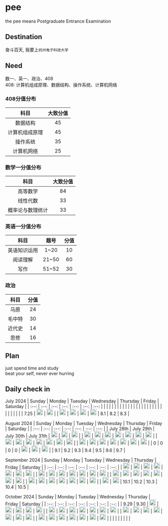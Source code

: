 # pee
the pee means Postgraduate Entrance Examination

## Destination
奋斗百天, 我要上`杭州电子科技大学`

## Need
数一、英一、政治、408<br>
408: 计算机组成原理、数据结构、操作系统、计算机网络

### 408分值分布
| 科目 | 大致分值 |
| :--: | :--: |
| 数据结构 | 45 |
| 计算机组成原理 | 45 |
| 操作系统 | 35 |
| 计算机网络 | 25 |

### 数学一分值分布
| 科目 | 大致分值 |
| :--: | :--: |
| 高等数学 | 84 |
| 线性代数 | 33 |
| 概率论与数理统计 | 33 |

### 英语一分值分布
| 科目 | 题号 | 分值 |
| :--: | :--: | :--: |
| 英语知识运用 | 1~20 | 10 |
| 阅读理解 | 21~50 | 60 |
| 写作 | 51~52 | 30 |

### 政治
| 科目 | 分值 |
| :--: | :--: |
| 马原 | 24 |
| 毛中特 | 30 |
| 近代史 | 14 |
| 思修 | 16 |

## Plan
just spend time and study<br>
beat your self, never ever hurring

## Daily check in

July 2024
| Sunday | Monday | Tuesday | Wednesday | Thursday | Friday | Saturday |
| :--: | :--: | :--: | :--: | :--: | :--: | :--: |
|  |  |  |  |  |  |  |
|  |  |  |  |  |  |  |
|  |  |  |  |  |  |  |
|  |  |  |  | 7.25 | <img width="20px" src="./screenshots/MdiMoonWaningCrescent.svg"> | <img width="20px" src="./screenshots/MdiMoonWaningGibbous.svg"> |
| <img width="20px" src="./screenshots/MdiMoonWaningCrescent.svg"> | <img width="20px" src="./screenshots/MdiMoonWaningCrescent.svg"> | <img width="20px" src="./screenshots/MdiMoonWaningCrescent.svg"> | <img width="20px" src="./screenshots/MdiMoonWaningCrescent.svg"> | 8.1 | 8.2 | 8.3 |

August 2024
| Sunday | Monday | Tuesday | Wednesday | Thursday | Friday | Saturday |
| :--: | :--: | :--: | :--: | :--: | :--: | :--: |
| July 28th | July 29th | July 30th | July 31th | <img width="20px" src="./screenshots/MdiMoonWaningGibbous.svg"> | <img width="20px" src="./screenshots/MdiMoonWaningCrescent.svg"> | <img width="20px" src="./screenshots/MdiMoonWaningCrescent.svg"> |
| <img width="20px" src="./screenshots/MdiMoonWaningGibbous.svg"> | <img width="20px" src="./screenshots/MdiMoonWaningCrescent.svg"> | <img width="20px" src="./screenshots/MdiMoonWaningCrescent.svg"> | <img width="20px" src="./screenshots/MdiMoonWaningCrescent.svg"> | <img width="20px" src="./screenshots/MdiMoonWaningCrescent.svg"> | <img width="20px" src="./screenshots/MdiMoonWaningCrescent.svg"> | <img width="20px" src="./screenshots/MdiMoonWaningCrescent.svg"> |
| <img width="20px" src="./screenshots/MdiMoonWaningCrescent.svg"> | <img width="20px" src="./screenshots/MdiMoonWaningCrescent.svg"> | <img width="20px" src="./screenshots/MdiMoonWaningCrescent.svg"> | <img width="20px" src="./screenshots/MdiMoonWaningCrescent.svg"> | <img width="20px" src="./screenshots/MdiMoonWaningCrescent.svg"> | <img width="20px" src="./screenshots/MdiMoonWaningCrescent.svg"> | <img width="20px" src="./screenshots/MdiMoonWaningCrescent.svg"> |
| <img width="20px" src="./screenshots/MdiMoonWaningCrescent.svg"> | <img width="20px" src="./screenshots/MdiMoonWaningCrescent.svg"> | <img width="20px" src="./screenshots/MdiMoonWaningCrescent.svg"> | <img width="20px" src="./screenshots/MdiMoonWaningCrescent.svg"> | <img width="20px" src="./screenshots/MdiMoonWaningCrescent.svg"> | <img width="20px" src="./screenshots/MdiMoonWaningCrescent.svg"> | <img width="20px" src="./screenshots/MdiMoonWaningCrescent.svg"> |
| 0 | 0 | 0 | 0 | <img width="20px" src="./screenshots/MdiMoonWaningCrescent.svg"> | <img width="20px" src="./screenshots/MdiMoonWaningCrescent.svg"> | <img width="20px" src="./screenshots/MdiMoonWaningCrescent.svg"> |
| 9.1 | 9.2 | 9.3 | 9.4 | 9.5 | 9.6 | 9.7 |

September 2024
| Sunday | Monday | Tuesday | Wednesday | Thursday | Friday | Saturday |
| :--: | :--: | :--: | :--: | :--: | :--: | :--: |
| <img width="20px" src="./screenshots/MdiMoonWaningCrescent.svg"> | <img width="20px" src="./screenshots/MdiMoonWaningCrescent.svg"> | <img width="20px" src="./screenshots/MdiMoonWaningCrescent.svg"> | <img width="20px" src="./screenshots/MdiMoonWaningCrescent.svg"> | <img width="20px" src="./screenshots/MdiMoonWaningCrescent.svg"> | <img width="20px" src="./screenshots/MdiMoonWaningCrescent.svg"> | <img width="20px" src="./screenshots/MdiMoonWaningCrescent.svg"> |
| <img width="20px" src="./screenshots/MdiMoonWaningCrescent.svg"> | <img width="20px" src="./screenshots/MdiMoonWaningCrescent.svg"> | <img width="20px" src="./screenshots/MdiMoonWaningCrescent.svg"> | <img width="20px" src="./screenshots/MdiMoonWaningCrescent.svg"> | <img width="20px" src="./screenshots/MdiMoonWaningGibbous.svg"> | <img width="20px" src="./screenshots/MdiMoonWaningCrescent.svg"> | <img width="20px" src="./screenshots/MdiMoonWaningCrescent.svg"> |
| <img width="20px" src="./screenshots/MdiMoonWaningCrescent.svg"> | <img width="20px" src="./screenshots/MdiMoonWaningCrescent.svg"> | <img width="20px" src="./screenshots/MdiMoonWaningCrescent.svg"> | <img width="20px" src="./screenshots/MdiMoonWaningGibbous.svg"> | <img width="20px" src="./screenshots/MdiMoonWaningGibbous.svg"> | <img width="20px" src="./screenshots/MdiMoonWaningGibbous.svg"> | <img width="20px" src="./screenshots/MdiMoonWaningGibbous.svg"> |
| <img width="20px" src="./screenshots/MdiMoonWaningGibbous.svg"> | <img width="20px" src="./screenshots/MdiMoonWaningGibbous.svg"> | <img width="20px" src="./screenshots/MdiMoonFull.svg"> | <img width="20px" src="./screenshots/MdiMoonWaningGibbous.svg"> | <img width="20px" src="./screenshots/MdiMoonWaningGibbous.svg"> | <img width="20px" src="./screenshots/MdiMoonFull.svg"> | <img width="20px" src="./screenshots/MdiMoonFull.svg"> |
| <img width="20px" src="./screenshots/MdiMoonWaningGibbous.svg"> | <img width="20px" src="./screenshots/MdiMoonWaningGibbous.svg"> | 10.1 | 10.2 | 10.3 | 10.4 | 10.5 |

October 2024
| Sunday | Monday | Tuesday | Wednesday | Thursday | Friday | Saturday |
| :--: | :--: | :--: | :--: | :--: | :--: | :--: |
| 9.29 | 9.30 | <img width="20px" src="./screenshots/MdiMoonWaningGibbous.svg"> | <img width="20px" src="./screenshots/MdiMoonWaningGibbous.svg"> | <img width="20px" src="./screenshots/MdiMoonWaningGibbous.svg"> | <img width="20px" src="./screenshots/MdiMoonWaningGibbous.svg"> | <img width="20px" src="./screenshots/MdiMoonWaningGibbous.svg"> |
| <img width="20px" src="./screenshots/MdiMoonWaningGibbous.svg"> | <img width="20px" src="./screenshots/MdiMoonWaningGibbous.svg"> | <img width="20px" src="./screenshots/MdiMoonWaningGibbous.svg"> | <img width="20px" src="./screenshots/MdiMoonWaningGibbous.svg"> | <img width="20px" src="./screenshots/MdiMoonFull.svg"> | <img width="20px" src="./screenshots/MdiMoonFull.svg"> | <img width="20px" src="./screenshots/MdiMoonFull.svg"> |
| <img width="20px" src="./screenshots/MdiMoonWaningGibbous.svg"> | <img width="20px" src="./screenshots/MdiMoonWaningGibbous.svg"> | <img width="20px" src="./screenshots/MdiMoonFull.svg"> | <img width="20px" src="./screenshots/MdiMoonWaningGibbous.svg"> | <img width="20px" src="./screenshots/MdiMoonWaningGibbous.svg"> | <img width="20px" src="./screenshots/MdiMoonWaningGibbous.svg"> | <img width="20px" src="./screenshots/MdiMoonWaningGibbous.svg"> |
| <img width="20px" src="./screenshots/MdiMoonWaningGibbous.svg"> | <img width="20px" src="./screenshots/MdiMoonWaningCrescent.svg"> | <img width="20px" src="./screenshots/MdiMoonWaningGibbous.svg"> | <img width="20px" src="./screenshots/MdiMoonWaningGibbous.svg"> | <img width="20px" src="./screenshots/MdiMoonWaningGibbous.svg"> | <img width="20px" src="./screenshots/MdiMoonWaningGibbous.svg"> | <img width="20px" src="./screenshots/MdiMoonWaningGibbous.svg"> |
|  |  |  |  |  |  |  |
